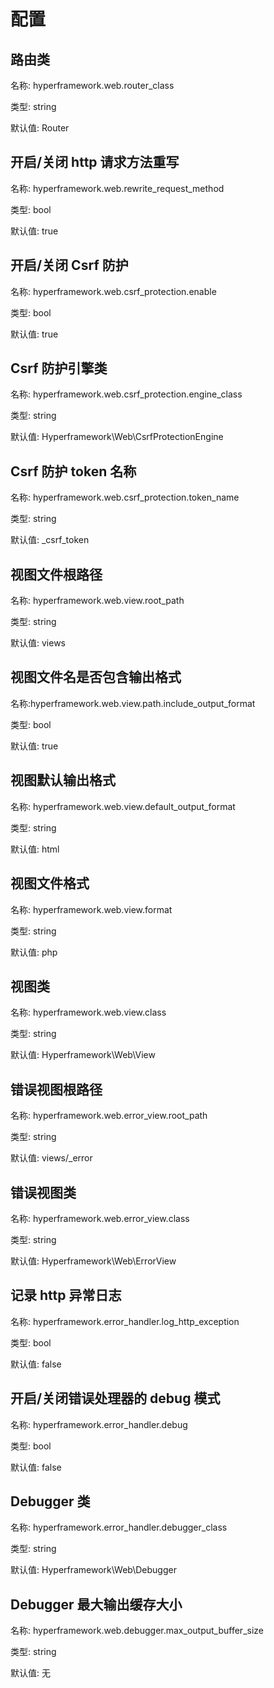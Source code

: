 # 配置
## 路由类
名称: hyperframework.web.router_class

类型: string

默认值: Router

## 开启/关闭 http 请求方法重写
名称: hyperframework.web.rewrite_request_method

类型: bool

默认值: true

## 开启/关闭 Csrf 防护
名称: hyperframework.web.csrf_protection.enable

类型: bool

默认值: true

## Csrf 防护引擎类
名称: hyperframework.web.csrf_protection.engine_class

类型: string

默认值: Hyperframework\Web\CsrfProtectionEngine

## Csrf 防护 token 名称
名称: hyperframework.web.csrf_protection.token_name

类型: string

默认值: _csrf_token

## 视图文件根路径
名称: hyperframework.web.view.root_path

类型: string

默认值: views

## 视图文件名是否包含输出格式
名称:hyperframework.web.view.path.include_output_format

类型: bool

默认值: true

## 视图默认输出格式
名称: hyperframework.web.view.default_output_format

类型: string

默认值: html

## 视图文件格式
名称: hyperframework.web.view.format

类型: string

默认值: php

## 视图类
名称: hyperframework.web.view.class

类型: string

默认值: Hyperframework\Web\View

## 错误视图根路径
名称: hyperframework.web.error_view.root_path

类型: string

默认值: views/_error

## 错误视图类
名称: hyperframework.web.error_view.class

类型: string

默认值: Hyperframework\Web\ErrorView

## 记录 http 异常日志
名称: hyperframework.error_handler.log_http_exception

类型: bool

默认值: false

## 开启/关闭错误处理器的 debug 模式
名称: hyperframework.error_handler.debug

类型: bool

默认值: false

## Debugger 类
名称: hyperframework.error_handler.debugger_class

类型: string

默认值: Hyperframework\Web\Debugger

## Debugger 最大输出缓存大小
名称: hyperframework.web.debugger.max_output_buffer_size

类型: string

默认值: 无

